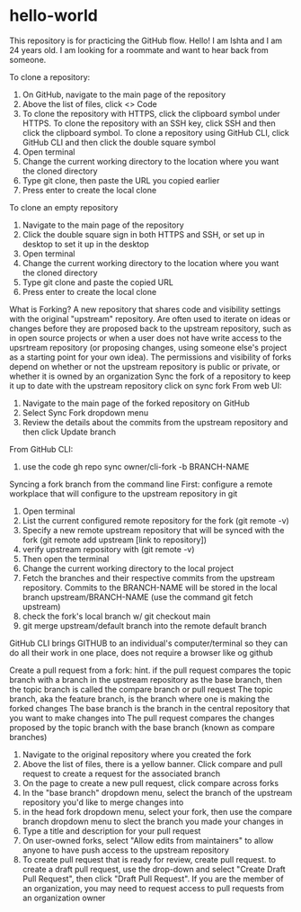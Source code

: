 # hello-world
This repository is for practicing the GitHub flow.
Hello! I am Ishta and I am 24 years old. I am looking for a roommate and want to hear back from someone.

To clone a repository: 
1. On GitHub, navigate to the main page of the repository
2. Above the list of files, click <> Code
3. To clone the repository with HTTPS, click the clipboard symbol under HTTPS. To clone the repository with an SSH key, click SSH and then click the clipboard symbol. To clone a repository using GitHub CLI, click GitHub CLI and then click the double square symbol
4. Open terminal
5. Change the current working directory to the location where you want the cloned directory
6. Type git clone, then paste the URL you copied earlier
7. Press enter to create the local clone

To clone an empty repository
1. Navigate to the main page of the repository
2. Click the double square sign in both HTTPS and SSH, or set up in desktop to set it up in the desktop
3. Open terminal
4. Change the current working directory to the location where you want the cloned directory
5. Type git clone and paste the copied URL
6. Press enter to create the local clone

What is Forking?
A new repository that shares code and visibility settings with the original "upstream" repository. Are often used to iterate on ideas or changes before they are proposed back to the upstream repository, such as in open source projects or when a user does not have write access to the upsrtream repository (or proposing changes, using someone else's project as a starting point for your own idea). The permissions and visibility of forks depend on whether or not the upstream repository is public or private, or whether it is owned by an organization
Sync the fork of a repository to keep it up to date with the upstream repository
click on sync fork
From web UI: 
1. Navigate to the main page of the forked repository on GitHub
2. Select Sync Fork dropdown menu
3. Review the details about the commits from the upstream repository and then click Update branch


From GitHub CLI: 
1. use the code gh repo sync owner/cli-fork -b BRANCH-NAME

Syncing a fork branch from the command line
First: configure a remote workplace that will configure to the upstream repository in git
1. Open terminal
2. List the current configured remote repository for the fork (git remote -v)
3. Specify a new remote upstream repository that will be synced with the fork (git remote add upstream [link to repository])
4. verify upstream repository with (git remote -v)
5. Then open the terminal
6. Change the current working directory to the local project
7. Fetch the branches and their respective commits from the upstream repository. Commits to the BRANCH-NAME will be stored in the local branch upstream/BRANCH-NAME (use the command git fetch upstream)
8. check the fork's local branch w/ git checkout main
9. git merge upstream/default branch into the remote default branch

GitHub CLI brings GITHUB to an individual's computer/terminal so they can do all their work in one place, does not require a browser like og github


Create a pull request from a fork: 
hint. if the pull request compares the topic branch with a branch in the upstream repository as the base branch, then the topic branch is called the compare branch or pull request
The topic branch, aka the feature branch, is the branch where one is making the forked changes
The base branch is the branch in the central repository that you want to make changes into
The pull request compares the changes proposed by the topic branch with the base branch (known as compare branches)
1. Navigate to the original repository where you created the fork
2. Above the list of files, there is a yellow banner. Click compare and pull request to create a request for the associated branch
3. On the page to create a new pull request, click compare across forks
4. In the "base branch" dropdown menu, select the branch of the upstream repository you'd like to merge changes into
5. in the head fork dropdown menu, select your fork, then use the compare branch dropdown menu to slect the branch you made your changes in
6. Type a title and description for your pull request
7. On user-owned forks, select "Allow edits from maintainers" to allow anyone to have push access to the upstream repository
8. To create pull request that is ready for review, create pull request. to create a draft pull request, use the drop-down and select "Create Draft Pull Request", then click "Draft Pull Request". If you are the member of an organization, you may need to request access to pull requests from an organization owner
